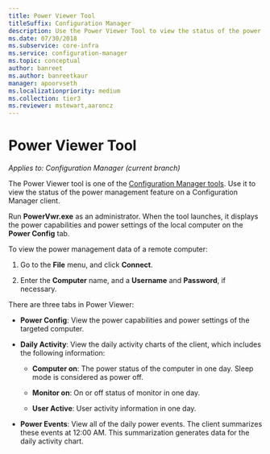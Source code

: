 ```yaml
---
title: Power Viewer Tool
titleSuffix: Configuration Manager
description: Use the Power Viewer Tool to view the status of the power management feature on a Configuration Manager client.
ms.date: 07/30/2018
ms.subservice: core-infra
ms.service: configuration-manager
ms.topic: conceptual
author: banreet
ms.author: banreetkaur
manager: apoorvseth
ms.localizationpriority: medium
ms.collection: tier3
ms.reviewer: mstewart,aaroncz 
---
```


# Power Viewer Tool

*Applies to: Configuration Manager (current branch)*

The Power Viewer tool is one of the [Configuration Manager tools](tools.md). Use it to view the status of the power management feature on a Configuration Manager client.

Run **PowerVwr.exe** as an administrator. When the tool launches, it displays the power capabilities and power settings of the local computer on the **Power Config** tab. 

To view the power management data of a remote computer:  

1. Go to the **File** menu, and click **Connect**. 

2. Enter the **Computer** name, and a **Username** and **Password**, if necessary. 

There are three tabs in Power Viewer:  

- **Power Config**: View the power capabilities and power settings of the targeted computer.  

- **Daily Activity**: View the daily activity charts of the client, which includes the following information:  

    - **Computer on**: The power status of the computer in one day. Sleep mode is considered as power off.  

    - **Monitor on**: On or off status of monitor in one day.  

    - **User Active**: User activity information in one day.  

- **Power Events**: View all of the daily power events. The client summarizes these events at 12:00 AM. This summarization generates data for the daily activity chart.  
